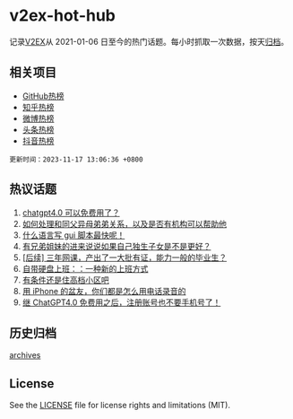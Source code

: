 # v2ex-hot-hub

 记录[V2EX](https://www.v2ex.com/)从 2021-01-06 日至今的热门话题。每小时抓取一次数据，按天[归档](archives)。
 
 ## 相关项目

- [GitHub热榜](https://github.com/snaildev/github-hot-hub)
- [知乎热榜](https://github.com/snaildev/zhihu-hot-hub)
- [微博热榜](https://github.com/snaildev/weibo-hot-hub)
- [头条热榜](https://github.com/snaildev/toutiao-hot-hub)
- [抖音热榜](https://github.com/snaildev/douyin-hot-hub)


 `更新时间：2023-11-17 13:06:36 +0800`

## 热议话题

1. [chatgpt4.0 可以免费用了？](https://www.v2ex.com/t/992441)
1. [如何处理和同父异母弟弟关系，以及是否有机构可以帮助他](https://www.v2ex.com/t/992464)
1. [什么语言写 gui 脚本最快呢！](https://www.v2ex.com/t/992582)
1. [有兄弟姐妹的进来说说如果自己独生子女是不是更好？](https://www.v2ex.com/t/992609)
1. [[后续] 三年网课，产出了一大批有证，能力一般的毕业生？](https://www.v2ex.com/t/992446)
1. [自带硬盘上班：：一种新的上班方式](https://www.v2ex.com/t/992658)
1. [有条件还是住高档小区吧](https://www.v2ex.com/t/992660)
1. [用 iPhone 的盆友，你们都是怎么用电话录音的](https://www.v2ex.com/t/992486)
1. [继 ChatGPT4.0 免费用之后，注册账号也不要手机号了！](https://www.v2ex.com/t/992478)

## 历史归档

[archives](archives)

## License

See the [LICENSE](LICENSE) file for license rights and limitations (MIT).
